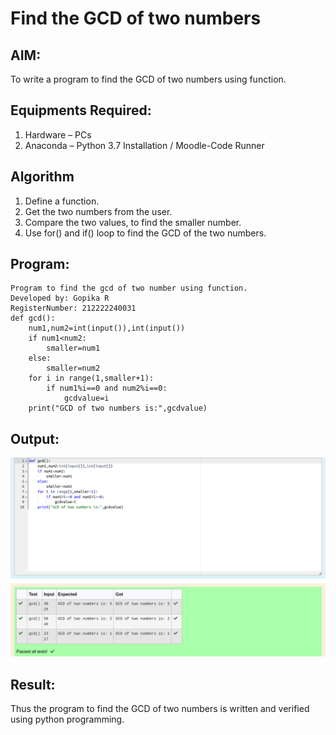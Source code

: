 # Find the GCD of two numbers

## AIM:
To write a program to find the GCD of two numbers using function.

## Equipments Required:
1. Hardware – PCs
2. Anaconda – Python 3.7 Installation / Moodle-Code Runner

## Algorithm
1. Define a function.
2. Get the two numbers from the user.
3. Compare the two values, to find the smaller number.
4. Use for() and if() loop to find the GCD of the two numbers.

## Program:
```
Program to find the gcd of two number using function.
Developed by: Gopika R
RegisterNumber: 212222240031
def gcd():
    num1,num2=int(input()),int(input())
    if num1<num2:
        smaller=num1
    else:
        smaller=num2
    for i in range(1,smaller+1):
        if num1%i==0 and num2%i==0:
            gcdvalue=i
    print("GCD of two numbers is:",gcdvalue)
```

## Output:
![output](gcd.png)


## Result:
Thus the program to find the GCD of two numbers is written and verified using python programming.
